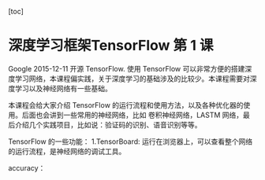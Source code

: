 [toc]

# 深度学习框架TensorFlow 第 1 课

Google 2015-12-11 开源 TensorFlow.
使用 TensorFlow 可以非常方便的搭建深度学习网络，本课程偏实践，关于深度学习的基础涉及的比较少。本课程需要对深度学习以及神经网络有一些基础。

本课程会给大家介绍 TensorFlow 的运行流程和使用方法，以及各种优化器的使用。后面也会讲到一些常用的神经网络，比如 卷积神经网络，LASTM 网络，最后介绍几个实践项目，比如说：验证码的识别、语音识别等等。

TensorFlow 的一些功能：
1.TensorBoard: 运行在浏览器上，可以查看整个网络的运行流程，是神经网络的调试工具。

accuracy：